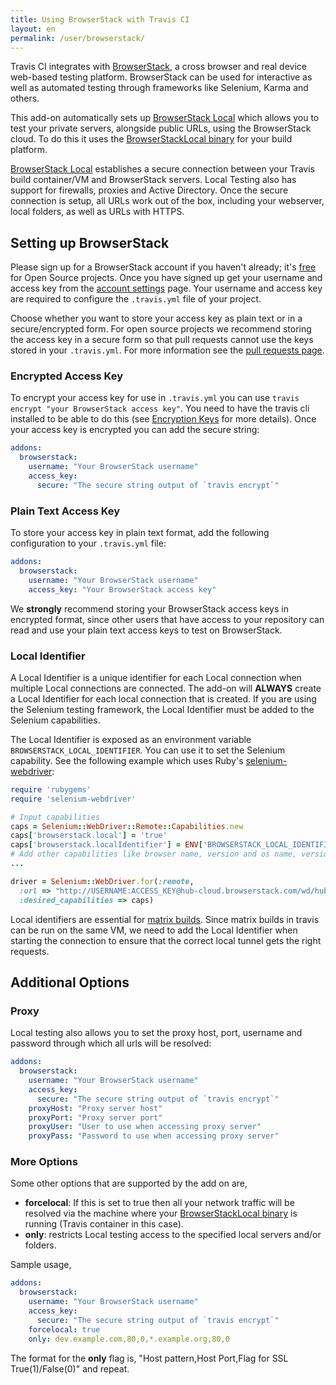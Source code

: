 ```yaml
---
title: Using BrowserStack with Travis CI
layout: en
permalink: /user/browserstack/
---
```

Travis CI integrates with [BrowserStack](https://www.browserstack.com), a cross browser and real device
web-based testing platform. BrowserStack can be used for interactive as well as automated testing through frameworks
like Selenium, Karma and others.

This add-on automatically sets up [BrowserStack Local][local-testing] which allows you to test your private servers, alongside public
URLs, using the BrowserStack cloud. To do this it uses the [BrowserStackLocal binary][local-binary] for your build platform.

[BrowserStack Local][local-testing] establishes a secure connection between your Travis build container/VM
and BrowserStack servers. Local Testing also has support for firewalls, proxies and Active Directory.
Once the secure connection is setup, all URLs work out of the box, including your webserver, local folders, as well as
URLs with HTTPS.

[local-testing]: https://www.browserstack.com/local-testing
[local-binary]: https://www.browserstack.com/local-testing#command-line
[open-source-browserstack]: https://www.browserstack.com/pricing
[account-settings]: https://www.browserstack.com/accounts/settings
[encryption-keys]: http://docs.travis-ci.com/user/encryption-keys/
[browserstack-ruby-bindings]: https://www.browserstack.com/automate/ruby
[travis-matrix-builds]: https://docs.travis-ci.com/user/customizing-the-build/#Build-Matrix

## Setting up BrowserStack

Please sign up for a BrowserStack account if you haven't already; it's
[free][open-source-browserstack] for Open Source projects. Once you have signed up get your username and access key from
the  [account settings][account-settings] page. Your username and access key are required to configure the `.travis.yml`
file of your project.

Choose whether you want to store your access key as plain text or in a secure/encrypted form. For open source projects we recommend
storing the access key in a secure form so that pull requests cannot use the keys stored in your `.travis.yml`.
For more information see the [pull requests page](http://docs.travis-ci.com/user/pull-requests/#Security-Restrictions-when-testing-Pull-Requests).

### Encrypted Access Key

To encrypt your access key for use in `.travis.yml` you can use `travis encrypt "your BrowserStack access key"`.
You need to have the travis cli installed to be able to do this (see [Encryption Keys][encryption-keys] for more details).
Once your access key is encrypted you can add the secure string:

```yaml
addons:
  browserstack:
    username: "Your BrowserStack username"
    access_key:
      secure: "The secure string output of `travis encrypt`"
```

### Plain Text Access Key

To store your access key in plain text format, add the following configuration to your `.travis.yml` file:

```yaml
addons:
  browserstack:
    username: "Your BrowserStack username"
    access_key: "Your BrowserStack access key"
```

We **strongly** recommend storing your BrowserStack access keys in encrypted format, since other users that have access to your repository
can read and use your plain text access keys to test on BrowserStack.

### Local Identifier

A Local Identifier is a unique identifier for each Local connection when multiple Local connections are connected.
The add-on will **ALWAYS** create a Local Identifier for each local connection that is created. If you are using the Selenium
testing framework, the Local Identifier must be added to the Selenium capabilities.

The Local Identifier is exposed as an environment variable `BROWSERSTACK_LOCAL_IDENTIFIER`. You can use it to set
the Selenium capability. See the following example which uses Ruby's [selenium-webdriver][browserstack-ruby-bindings]:

```ruby
require 'rubygems'
require 'selenium-webdriver'

# Input capabilities
caps = Selenium::WebDriver::Remote::Capabilities.new
caps['browserstack.local'] = 'true'
caps['browserstack.localIdentifier'] = ENV['BROWSERSTACK_LOCAL_IDENTIFIER']
# Add other capabilities like browser name, version and os name, version
...

driver = Selenium::WebDriver.for(:remote,
  :url => "http://USERNAME:ACCESS_KEY@hub-cloud.browserstack.com/wd/hub",
  :desired_capabilities => caps)
```

Local identifiers are essential for [matrix builds][travis-matrix-builds]. Since matrix builds in travis can be run on
the same VM, we need to add the Local Identifier when starting the connection to ensure that the correct local tunnel
gets the right requests.  

## Additional Options

### Proxy

Local testing also allows you to set the proxy host, port, username and password
through which all urls will be resolved:

```yaml
addons:
  browserstack:
    username: "Your BrowserStack username"
    access_key:
      secure: "The secure string output of `travis encrypt`"
    proxyHost: "Proxy server host"
    proxyPort: "Proxy server port"
    proxyUser: "User to use when accessing proxy server"
    proxyPass: "Password to use when accessing proxy server"
```

### More Options

Some other options that are supported by the add on are,

- **forcelocal**: If this is set to true then all your network traffic will be resolved via the machine where your [BrowserStackLocal binary][local-binary] is running (Travis container in this case).
- **only**: restricts Local testing access to the specified local servers and/or folders.

Sample usage,

```yaml
addons:
  browserstack:
    username: "Your BrowserStack username"
    access_key:
      secure: "The secure string output of `travis encrypt`"
    forcelocal: true
    only: dev.example.com,80,0,*.example.org,80,0
```

The format for the **only** flag is, "Host pattern,Host Port,Flag for SSL True(1)/False(0)" and repeat.
